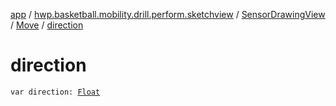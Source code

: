 [app](../../../index.md) / [hwp.basketball.mobility.drill.perform.sketchview](../../index.md) / [SensorDrawingView](../index.md) / [Move](index.md) / [direction](.)

# direction

`var direction: `[`Float`](https://kotlinlang.org/api/latest/jvm/stdlib/kotlin/-float/index.html)
